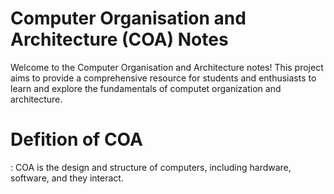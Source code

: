 # Computer Organisation and Architecture (COA) Notes
 Welcome to the Computer Organisation and Architecture notes! This project aims to provide a comprehensive resource for students and enthusiasts to learn and explore the fundamentals of computet organization and architecture.

# Defition of COA 
: COA is the design and structure of computers, including hardware, software, and they interact.
